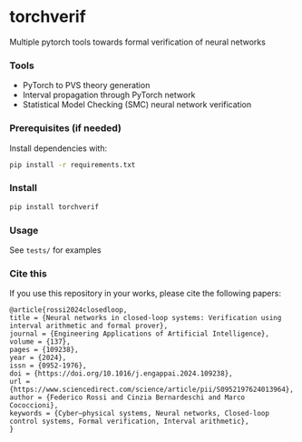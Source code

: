 # torchverif
Multiple pytorch tools towards formal verification of neural networks

### Tools

- PyTorch to PVS theory generation
- Interval propagation through PyTorch network
- Statistical Model Checking (SMC) neural network verification

### Prerequisites (if needed)

Install dependencies with:

```bash
pip install -r requirements.txt
```

### Install 
```bash
pip install torchverif
```

### Usage

See `tests/` for examples



### Cite this

If you use this repository in your works, please cite the following papers:

```
@article{rossi2024closedloop,
title = {Neural networks in closed-loop systems: Verification using interval arithmetic and formal prover},
journal = {Engineering Applications of Artificial Intelligence},
volume = {137},
pages = {109238},
year = {2024},
issn = {0952-1976},
doi = {https://doi.org/10.1016/j.engappai.2024.109238},
url = {https://www.sciencedirect.com/science/article/pii/S0952197624013964},
author = {Federico Rossi and Cinzia Bernardeschi and Marco Cococcioni},
keywords = {Cyber–physical systems, Neural networks, Closed-loop control systems, Formal verification, Interval arithmetic},
}
```

